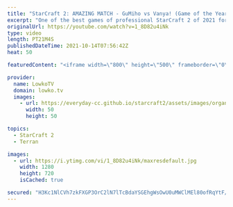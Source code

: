 ```yaml
---
title: "StarCraft 2: AMAZING MATCH - GuMiho vs Vanya! (Game of the Year?)"
excerpt: "One of the best games of professional StarCraft 2 of 2021 for sure. In this epic game of Zerg versus Terran between Vanya and GuMiho, we watch a game that begins as every game does, but quickly spirals out of control.  Support my work on Patreon: http://www.patreon.com/lowkotv Become a YouTube member:"
originalUrl: https://youtube.com/watch?v=1_8D82u4iNk
type: video
length: PT21M4S
publishedDateTime: 2021-10-14T07:56:42Z
heat: 50

featuredContent: "<iframe width=\"800\" height=\"500\" frameborder=\"0\" src=\"https://www.youtube.com/embed/1_8D82u4iNk\" allow=\"accelerometer; autoplay; encrypted-media; gyroscope; picture-in-picture\" allowfullscreen></iframe>"

provider:
  name: LowkoTV
  domain: lowko.tv
  images:
    - url: https://everyday-cc.github.io/starcraft2/assets/images/organizations/lowko.tv-50x50.jpg
      width: 50
      height: 50

topics:
  - StarCraft 2
  - Terran

images:
  - url: https://i.ytimg.com/vi/1_8D82u4iNk/maxresdefault.jpg
    width: 1280
    height: 720
    isCached: true

secured: "H3Kc1NlCVh7zkFXGP3OrC2lN7lTcBdaYSGEhgWsOwU0uMWClMEl80ofRqYtF/QC+75WOdbG/uFOngI82AvcQjgiA27pgyq7/A+1GYZ01rv8pojRpy9tUUrrtepouVldbEQVfTsC2NUZPCGHuIxuCm7DdgHBxvUWafRPhY3w+LyH2WocYF0KO8H+uavp0a0ub/pV7Jc3cqt3FYNde4mwagATHvzpO5+bXKr96YLoXg0FojGLVZY7cKkuWIOd2HFD0DveR//8yCXUQDdLYK3osjw5PGMWC7Sa5CsywXDYt4qFS4+Dx/uDVgDZfxYMrrXiocc8wH8+dRjGUdIjHKt9DldWzTLgVxd6GvNltmc55gXw6tftMsj6eQuaYO4ZnlU6KGo/YpWLEkrPlJOe0Ds3cEDrG+aRSq5IxiG5l/6/IzTEt3OO+NV/myiX2/eOcL21N;Faa/1s3HShfO641VQQ0YXg=="
---
```



